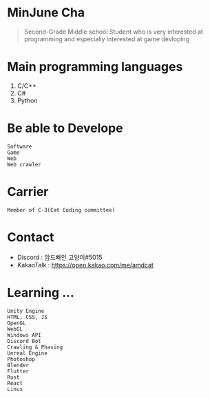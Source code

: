 # MinJune Cha 
> Second-Grade Middle school Student who is very interested at programming
and especially interested at game devloping

# Main programming languages
1. C/C++
2. C#
3. Python


# Be able to Develope
```
Software
Game
Web
Web crawler
```
# Carrier
```
Member of C-3(Cat Coding committee)
```
# Contact
* Discord : 암드빠인 고양이#5015
* KakaoTalk : https://open.kakao.com/me/amdcat

# Learning ...
```
Unity Engine
HTML, CSS, JS
OpenGL
WebGL
Windows API
Discord Bot
Crawling & Phasing
Unreal Engine
Photoshop
Blender
Flutter
Rust
React
Linux











